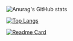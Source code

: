 ![Anurag's GitHub stats](https://github-readme-stats.vercel.app/api?username=OmarAlaraby&show_icons=true&theme=radical)

[![Top Langs](https://github-readme-stats.vercel.app/api/top-langs/?username=OmarAlaraby&size_weight=0.5&count_weight=0.5)](https://github.com/anuraghazra/github-readme-stats)

[![Readme Card](https://github-readme-stats.vercel.app/api/pin/?username=OmarAlaraby&repo=little-lemon-API)](https://github.com/anuraghazra/github-readme-stats)
